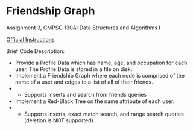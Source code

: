 # Friendship Graph
Assignment 3, CMPSC 130A: Data Structures and Algorithms I

[Official Instructions](https://github.com/Yvonneliu0201/Friendship_Graph/blob/main/Spring2021_CS130A_final_project.pdf)

Brief Code Description:

- Provide a Profile Data which has name, age, and occupation for each user. The Profile Data is stored in a file on disk.
- Implement a Friendship Graph where each node is comprised of the name of a user and edges to a list of all of their friends.
- - Supports inserts and search from friends queries
- Implement a Red-Black Tree on the name attribute of each user.
- - Supports inserts, exact match search, and range search queries (deletion is NOT supported)
